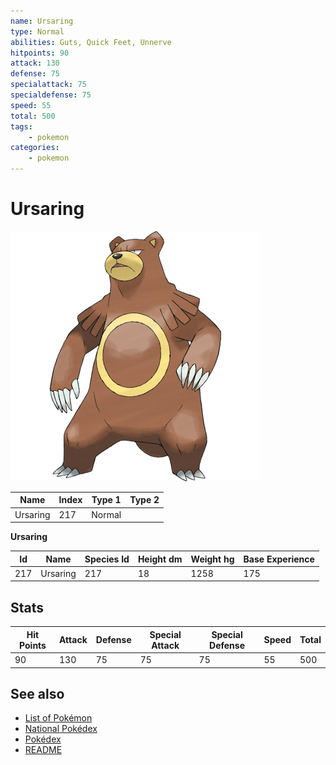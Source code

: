 ```yaml
---
name: Ursaring
type: Normal
abilities: Guts, Quick Feet, Unnerve
hitpoints: 90
attack: 130
defense: 75
specialattack: 75
specialdefense: 75
speed: 55
total: 500
tags:
    - pokemon
categories:
    - pokemon
---
```


# Ursaring


![Ursaring](images/217.png)

| **Name** | **Index** | **Type 1** | **Type 2** |
|----|----|----|----|
| Ursaring | 217 | Normal  |  |

**Ursaring** 




| **Id** | **Name** | **Species Id** | **Height dm** | **Weight hg** | **Base Experience** |
|--------|----------|----------------|------------|------------|---------------------|
| 217 | Ursaring | 217 | 18 | 1258 | 175 |



## Stats

| **Hit Points** | **Attack** | **Defense** | **Special Attack** | **Special Defense** | **Speed** | **Total** |
|----------------|------------|-------------|--------------------|---------------------|-----------|-----------|
| 90 | 130 | 75 | 75 | 75 | 55 | 500 |

## See also

- [List of Pokémon](../pokemon.md)
- [National Pokédex](../national_pokedex.md)
- [Pokédex](../pokedex.md)
- [README](../README.md)
